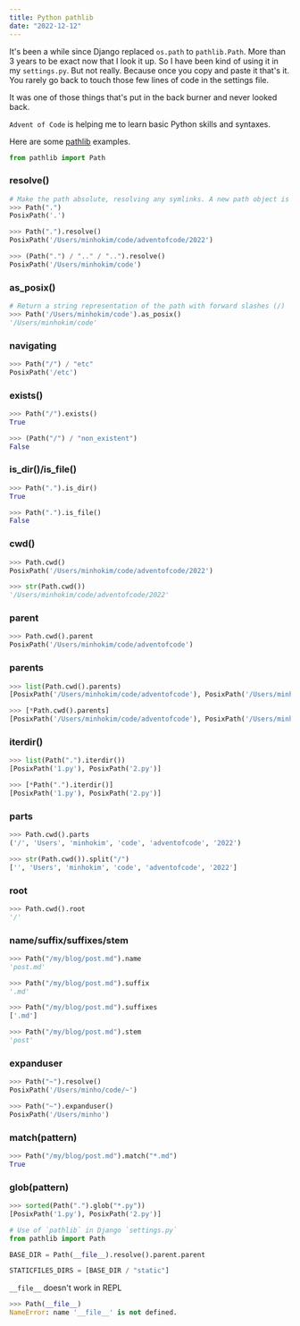 ```yaml
---
title: Python pathlib
date: "2022-12-12"
---
```


It's been a while since Django replaced `os.path` to `pathlib.Path`.
More than 3 years to be exact now that I look it up.
So I have been kind of using it in my `settings.py`.
But not really.
Because once you copy and paste it that's it.
You rarely go back to touch those few lines of code in the settings file.

It was one of those things that's put in the back burner and never looked back.

`Advent of Code` is helping me to learn basic Python skills and syntaxes.

Here are some [pathlib](https://docs.python.org/3/library/pathlib.html) examples.

```python
from pathlib import Path
```

### resolve()

```python
# Make the path absolute, resolving any symlinks. A new path object is returned
>>> Path(".")
PosixPath('.')

>>> Path(".").resolve()
PosixPath('/Users/minhokim/code/adventofcode/2022')

>>> (Path(".") / ".." / "..").resolve()
PosixPath('/Users/minhokim/code')
```

### as_posix()

```python
# Return a string representation of the path with forward slashes (/)
>>> Path('/Users/minhokim/code').as_posix()
'/Users/minhokim/code'
```

### navigating

```python
>>> Path("/") / "etc"
PosixPath('/etc')
```

### exists()

```python
>>> Path("/").exists()
True

>>> (Path("/") / "non_existent")
False
```

### is_dir()/is_file()

```python
>>> Path(".").is_dir()
True

>>> Path(".").is_file()
False
```

### cwd()

```python
>>> Path.cwd()
PosixPath('/Users/minhokim/code/adventofcode/2022')

>>> str(Path.cwd())
'/Users/minhokim/code/adventofcode/2022'
```

### parent

```python
>>> Path.cwd().parent
PosixPath('/Users/minhokim/code/adventofcode')
```

### parents

```python
>>> list(Path.cwd().parents)
[PosixPath('/Users/minhokim/code/adventofcode'), PosixPath('/Users/minhokim/code'), PosixPath('/Users/minhokim'), PosixPath('/Users'), PosixPath('/')]

>>> [*Path.cwd().parents]
[PosixPath('/Users/minhokim/code/adventofcode'), PosixPath('/Users/minhokim/code'), PosixPath('/Users/minhokim'), PosixPath('/Users'), PosixPath('/')]
```

### iterdir()

```python
>>> list(Path(".").iterdir())
[PosixPath('1.py'), PosixPath('2.py')]

>>> [*Path(".").iterdir()]
[PosixPath('1.py'), PosixPath('2.py')]
```

### parts

```python
>>> Path.cwd().parts
('/', 'Users', 'minhokim', 'code', 'adventofcode', '2022')

>>> str(Path.cwd()).split("/")
['', 'Users', 'minhokim', 'code', 'adventofcode', '2022']
```

### root

```python
>>> Path.cwd().root
'/'
```

### name/suffix/suffixes/stem

```python
>>> Path("/my/blog/post.md").name
'post.md'

>>> Path("/my/blog/post.md").suffix
'.md'

>>> Path("/my/blog/post.md").suffixes
['.md']

>>> Path("/my/blog/post.md").stem
'post'
```

### expanduser

```python
>>> Path("~").resolve()
PosixPath('/Users/minho/code/~')

>>> Path("~").expanduser()
PosixPath('/Users/minho')
```

### match(pattern)

```python
>>> Path("/my/blog/post.md").match("*.md")
True
```

### glob(pattern)

```python
>>> sorted(Path(".").glob("*.py"))
[PosixPath('1.py'), PosixPath('2.py')]
```

```python
# Use of `pathlib` in Django `settings.py`
from pathlib import Path

BASE_DIR = Path(__file__).resolve().parent.parent

STATICFILES_DIRS = [BASE_DIR / "static"]
```

`__file__` doesn't work in REPL

```python
>>> Path(__file__)
NameError: name '__file__' is not defined.
```
